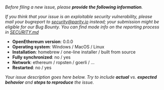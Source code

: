 _Before filing a new issue, please **provide the following information**._

_If you think that your issue is an exploitable security vulnerability, please mail your bugreport to security@parity.io instead; your submission might be eligible for our Bug Bounty._
_You can find mode info on the reporting process in [SECURITY.md](https://github.com/openethereum/openethereum/blob/master/SECURITY.md)_


- **OpenEthereum version**: 0.0.0
- **Operating system**: Windows / MacOS / Linux
- **Installation**: homebrew / one-line installer / built from source
- **Fully synchronized**: no / yes
- **Network**: ethereum / ropsten / goerli / ...
- **Restarted**: no / yes

_Your issue description goes here below. Try to include **actual** vs. **expected behavior** and **steps to reproduce** the issue._
